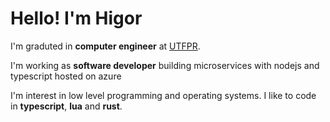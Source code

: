 Hello! I'm Higor
================

I'm graduted in **computer engineer** at [UTFPR](http://www.utfpr.edu.br/).

I'm working as **software developer** building microservices with nodejs and typescript hosted on azure

I'm interest in low level programming and operating systems. I like to code in __typescript__, __lua__ and __rust__.  
